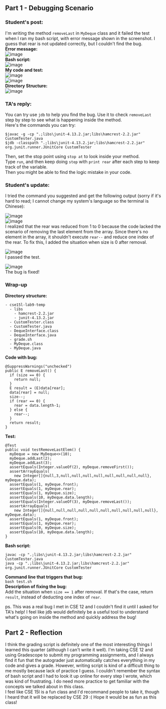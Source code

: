 ## Part 1 - Debugging Scenario
### Student's post:
I'm writing the method `removeLast` in `MyDeque` class and it failed the test when I ran my bash script, with error message shown in the screenshot. I guess that rear is not updated correctly, but I couldn't find the bug.  
**Error message:**  
![image](error.png)  
**Bash script:**  
![image](bash.png)  
**My code and test:**  
![image](codeNew.png)  
![image](test.png)  
**Directory Structure:**  
![image](structure.png)  

### TA's reply:
You can try use `jdb` to help you find the bug. Use it to check `removeLast` step by step to see what is happening inside the method.  
Here's the commands you can try:
```
$javac -g -cp ".;libs\junit-4.13.2.jar;libs\hamcrest-2.2.jar" CustomTester.java
$jdb -classpath ".;libs\junit-4.13.2.jar;libs\hamcrest-2.2.jar" org.junit.runner.JUnitCore CustomTester
```
Then, set the stop point using `stop at` to look inside your method.  
Type `run`, and then keep doing `step` with `print rear` after each step to keep track of the variable.  
Then you might be able to find the logic mistake in your code.

### Student's update:
I tried the command you suggested and get the following output (sorry if it's hard to read; I cannot change my system's language so the terminal is Chinese):  

![image](fix1.png)  
![image](fix2.png)  
I realized that the rear was reduced from 1 to 0 because the code lacked the scenario of removing the last element from the array. Since there's no element in the array, it shouldn't execute `rear--` and reduce one index of the rear. To fix this, I added the situation when size is 0 after removal.  

![image](fix3.png)  
I passed the test. 

![image](fix4.png)  
The bug is fixed!  

### Wrap-up  
**Directory structure:**  
```
- cse15l-lab9-temp
  - libs
    - hamcrest-2.2.jar
    - junit-4.13.2.jar
  - CustomTester.class
  - CustomTester.java
  - DequeInterface.class
  - DequeInterface.java
  - grade.sh
  - MyDeque.class
  - MyDeque.java
```
**Code with bug:**  
```
@SuppressWarnings("unchecked")
public E removeLast() {
  if (size == 0) {
    return null;
  }
  E result = (E)data[rear];
  data[rear] = null;
  size--;
  if (rear == 0) {
    rear = data.length-1;
  } else {
    rear--;
  }
  return result; 
}
```
**Test:**  
```
@Test
public void testRemoveLastElem() {
  myDeque = new MyDeque<>(10);
  myDeque.addLast(2);
  myDeque.addLast(3);
  assertEquals(Integer.valueOf(2), myDeque.removeFirst());
  assertArrayEquals(
    new Integer[]{null,3,null,null,null,null,null,null,null,null}, myDeque.data);
  assertEquals(1, myDeque.front);
  assertEquals(1, myDeque.rear);
  assertEquals(1, myDeque.size);
  assertEquals(10, myDeque.data.length);
  assertEquals(Integer.valueOf(3), myDeque.removeLast());
  assertArrayEquals(
    new Integer[]{null,null,null,null,null,null,null,null,null,null}, myDeque.data);
  assertEquals(1, myDeque.front);
  assertEquals(1, myDeque.rear);
  assertEquals(0, myDeque.size);
  assertEquals(10, myDeque.data.length);
}
```
**Bash script:**  
```
javac -cp ".;libs\junit-4.13.2.jar;libs\hamcrest-2.2.jar" CustomTester.java
java -cp ".;libs\junit-4.13.2.jar;libs\hamcrest-2.2.jar" org.junit.runner.JUnitCore CustomTester
```
**Command line that triggers that bug:**  
`bash test.sh`  
**Description of fixing the bug:**  
Add the situation when `size == 1` after removal. If that's the case, return `result`, instead of deducting one index of `rear`.

ps. This was a real bug I met in CSE 12 and I couldn't find it until I asked for TA's help! I feel like jdb would definitely be a useful tool to understand what's going on inside the method and quickly address the bug!

## Part 2 - Reflection
I think the grading script is definitely one of the most interesting things I learned this quarter (although I can't write it well). I'm taking CSE 12 and using Gradescope to submit my programming assignments, and I always find it fun that the autograder just automatically catches everything in my code and gives a grade. However, writing script is kind of a difficult thing to me mostly because lack of practice I guess. I couldn't remember the syntax of bash script and I had to look it up online for every step I wrote, which was kind of frustrating. I do need more practice to get familiar with the concepts we talked about in this class.  
I feel like CSE 15l is a fun class and I'd recommand people to take it, though I heard that it will be replaced by CSE 29 :( Hope it would be as fun as this class!
